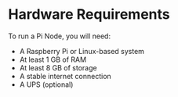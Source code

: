 # Hardware Requirements

To run a Pi Node, you will need:

* A Raspberry Pi or Linux-based system
* At least 1 GB of RAM
* At least 8 GB of storage
* A stable internet connection
* A UPS (optional)
